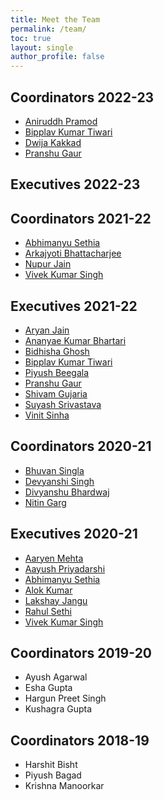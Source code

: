 ```yaml
---
title: Meet the Team
permalink: /team/
toc: true
layout: single
author_profile: false
---
```


## Coordinators 2022-23
* [Aniruddh Pramod](https://www.facebook.com/profile.php?id=100073246155953)
* [Bipplav Kumar Tiwari](https://www.facebook.com/bipplav.tiwari)
* [Dwija Kakkad](https://www.facebook.com/profile.php?id=100075453690954)
* [Pranshu Gaur](https://www.facebook.com/PranshuSaxena.ML)

## Executives 2022-23

## Coordinators 2021-22
* [Abhimanyu Sethia](https://www.facebook.com/abhimanyusethia12)
* [Arkajyoti Bhattacharjee](https://www.facebook.com/arka.bhattacharjee.1612)
* [Nupur Jain](https://www.facebook.com/profile.php?id=100009404153757)
* [Vivek Kumar Singh](https://www.facebook.com/vivekkumars3)

## Executives 2021-22
* [Aryan Jain](https://www.facebook.com/profile.php?id=100056025635847)
* [Ananyae Kumar Bhartari](https://www.facebook.com/ananyae.bhartari.5)
* [Bidhisha Ghosh](https://www.facebook.com/profile.php?id=100072419919900)
* [Bipplav Kumar Tiwari](https://www.facebook.com/bipplav.tiwari)
* [Piyush Beegala](https://www.facebook.com/suyash.srivastava.92754)
* [Pranshu Gaur](https://www.facebook.com/PranshuSaxena.ML)
* [Shivam Gujaria](https://www.facebook.com/shivamgujaria)
* [Suyash Srivastava](https://www.facebook.com/suyash.srivastava.92754)
* [Vinit Sinha](https://www.facebook.com/suyash.srivastava.92754)

## Coordinators 2020-21
* [Bhuvan Singla](https://www.facebook.com/singlabhuvan/)
* [Devyanshi Singh](https://www.facebook.com/devyanshi.singh.940)
* [Divyanshu Bhardwaj](https://www.facebook.com/d1vyaanshu)
* [Nitin Garg](https://www.facebook.com/nitin.garg10000/)

## Executives 2020-21
* [Aaryen Mehta](https://www.facebook.com/aaryen.mehta/)
* [Aayush Priyadarshi](https://www.facebook.com/aayush.priyadarshi.180)
* [Abhimanyu Sethia](https://www.facebook.com/abhimanyusethia12)
* [Alok Kumar](https://www.facebook.com/alok.kumarsharma.9674227)
* [Lakshay Jangu](https://www.facebook.com/lakshay.jangu/)
* [Rahul Sethi](https://www.facebook.com/sethirahul11)
* [Vivek Kumar Singh](https://www.facebook.com/vivekkumars3)

## Coordinators 2019-20
* Ayush Agarwal  
* Esha Gupta 
* Hargun Preet Singh 
* Kushagra Gupta 

## Coordinators 2018-19
* Harshit Bisht
* Piyush Bagad
* Krishna Manoorkar

